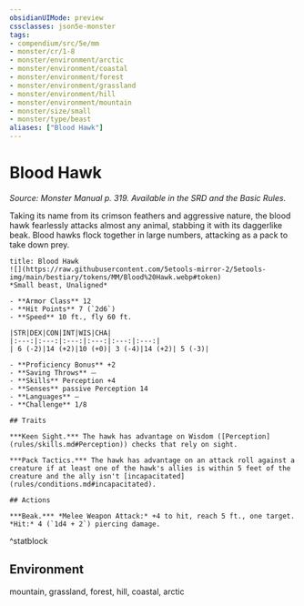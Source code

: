 ```yaml
---
obsidianUIMode: preview
cssclasses: json5e-monster
tags:
- compendium/src/5e/mm
- monster/cr/1-8
- monster/environment/arctic
- monster/environment/coastal
- monster/environment/forest
- monster/environment/grassland
- monster/environment/hill
- monster/environment/mountain
- monster/size/small
- monster/type/beast
aliases: ["Blood Hawk"]
---
```

# Blood Hawk
*Source: Monster Manual p. 319. Available in the SRD and the Basic Rules.*  

Taking its name from its crimson feathers and aggressive nature, the blood hawk fearlessly attacks almost any animal, stabbing it with its daggerlike beak. Blood hawks flock together in large numbers, attacking as a pack to take down prey.

```ad-statblock
title: Blood Hawk
![](https://raw.githubusercontent.com/5etools-mirror-2/5etools-img/main/bestiary/tokens/MM/Blood%20Hawk.webp#token)
*Small beast, Unaligned*

- **Armor Class** 12 
- **Hit Points** 7 (`2d6`)
- **Speed** 10 ft., fly 60 ft.

|STR|DEX|CON|INT|WIS|CHA|
|:---:|:---:|:---:|:---:|:---:|:---:|
| 6 (-2)|14 (+2)|10 (+0)| 3 (-4)|14 (+2)| 5 (-3)|

- **Proficiency Bonus** +2
- **Saving Throws** ⏤
- **Skills** Perception +4
- **Senses** passive Perception 14
- **Languages** —
- **Challenge** 1/8

## Traits

***Keen Sight.*** The hawk has advantage on Wisdom ([Perception](rules/skills.md#Perception)) checks that rely on sight.

***Pack Tactics.*** The hawk has advantage on an attack roll against a creature if at least one of the hawk's allies is within 5 feet of the creature and the ally isn't [incapacitated](rules/conditions.md#incapacitated).

## Actions

***Beak.*** *Melee Weapon Attack:* +4 to hit, reach 5 ft., one target. *Hit:* 4 (`1d4 + 2`) piercing damage.
```
^statblock

## Environment

mountain, grassland, forest, hill, coastal, arctic